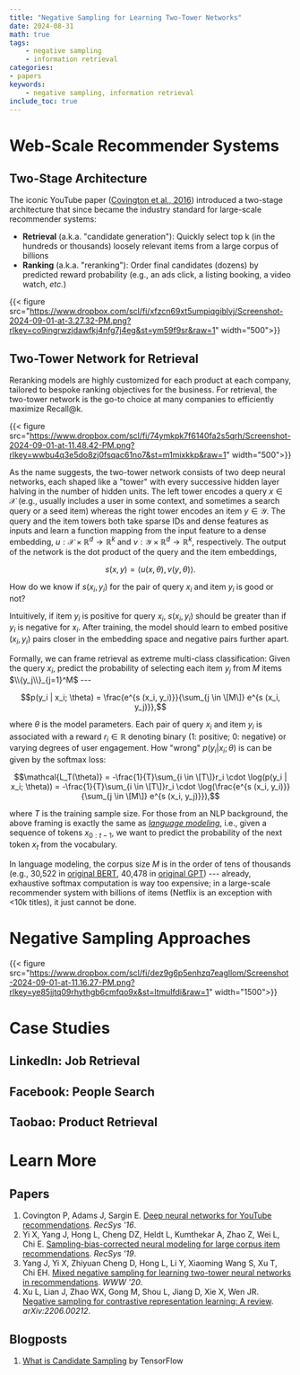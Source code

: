 ```yaml
---
title: "Negative Sampling for Learning Two-Tower Networks"
date: 2024-08-31
math: true
tags:
    - negative sampling
    - information retrieval
categories:
- papers
keywords:
    - negative sampling, information retrieval
include_toc: true
---
```


# Web-Scale Recommender Systems

## Two-Stage Architecture

The iconic YouTube paper ([Covington et al., 2016](https://research.google/pubs/deep-neural-networks-for-youtube-recommendations/)) introduced a two-stage architecture that since became the industry standard for large-scale recommender systems: 

- **Retrieval** (a.k.a. "candidate generation"): Quickly select top k (in the hundreds or thousands) loosely relevant items from a large corpus of billions
- **Ranking** (a.k.a. "reranking"): Order final candidates (dozens) by predicted reward probability (e.g., an ads click, a listing booking, a video watch, *etc.*)

{{< figure src="https://www.dropbox.com/scl/fi/xfzcn69xt5umpiqgiblvj/Screenshot-2024-09-01-at-3.27.32-PM.png?rlkey=co9ingrwzjdawfkj4nfg7j4eg&st=ym59f9sr&raw=1" width="500">}}

## Two-Tower Network for Retrieval

Reranking models are highly customized for each product at each company, tailored to bespoke ranking objectives for the business. For retrieval, the two-tower network is the go-to choice at many companies to efficiently maximize Recall@k. 

{{< figure src="https://www.dropbox.com/scl/fi/74ymkpk7f6140fa2s5qrh/Screenshot-2024-09-01-at-11.48.42-PM.png?rlkey=wwbu4q3e5do8zj0fsqac61no7&st=m1mixkkp&raw=1" width="500">}}

As the name suggests, the two-tower network consists of two deep neural networks, each shaped like a "tower" with every successive hidden layer halving in the number of hidden units. The left tower encodes a query $x \in \mathcal{X}$ (e.g., usually includes a user in some context, and sometimes a search query or a seed item) whereas the right tower encodes an item $y \in \mathcal{Y}$. The query and the item towers both take sparse IDs and dense features as inputs and learn a function mapping from the input feature to a dense embedding, $u : \mathcal{X} \times \mathbb{R}^d \rightarrow \mathbb{R}^k$ and $v : \mathcal{Y} \times \mathbb{R}^d \rightarrow \mathbb{R}^k$, respectively. The output of the network is the dot product of the query and the item embeddings, 

$$s(x, y) = \langle u(x, \theta), v(y, \theta) \rangle.$$

How do we know if $s(x_i, y_i)$ for the pair of query $x_i$ and item $y_i$ is good or not? 

Intuitively, if item $y_i$ is positive for query $x_i$, $s(x_i, y_i)$ should be greater than if $y_i$ is negative for $x_i$. After training, the model should learn to embed positive $(x_i, y_i)$ pairs closer in the embedding space and negative pairs further apart.

Formally, we can frame retrieval as extreme multi-class classification: Given the query $x_i$, predict the probability of selecting each item $y_j$ from $M$ items $\\{y_j\\}_{j=1}^M$ ---


$$p(y_i | x_i; \theta) = \frac{e^{s (x_i, y_i)}}{\sum_{j \in \[M\]} e^{s (x_i, y_j)}},$$


where $\theta$ is the model parameters. Each pair of query $x_i$ and item $y_i$ is associated with a reward $r_i \in \mathbb{R}$ denoting binary (1: positive; 0: negative) or varying degrees of user engagement. How "wrong" $p(y_i | x_i; \theta)$ is can be given by the softmax loss:

$$\mathcal{L_T(\theta)} = -\frac{1}{T}\sum_{i \in \[T\]}r_i \cdot \log(p(y_i | x_i; \theta)) = -\frac{1}{T}\sum_{i \in \[T\]}r_i \cdot \log(\frac{e^{s (x_i, y_i)}}{\sum_{j \in \[M\]} e^{s (x_i, y_j)}}),$$

where $T$ is the training sample size. For those from an NLP background, the above framing is exactly the same as *[language modeling](https://paperswithcode.com/task/language-modelling)*, i.e., given a sequence of tokens $x_{0:t - 1}$, we want to predict the probability of the next token $x_t$ from the vocabulary. 

In language modeling, the corpus size $M$ is in the order of tens of thousands (e.g., 30,522 in [original BERT](https://arxiv.org/abs/1810.04805), 40,478 in [original GPT](https://s3-us-west-2.amazonaws.com/openai-assets/research-covers/language-unsupervised/language_understanding_paper.pdf)) --- already, exhaustive softmax computation is way too expensive; in a large-scale recommender system with billions of items (Netflix is an exception with <10k titles), it just cannot be done. 


<!-- Positive \<query, item\> pairs are "facts" in the data, such as an app a user downloaded in a context. Negative \<query, item\> pairs are counterfactual and vast: A lack of engagement doesn't always imply irrelevance (e.g., as a sci-fi diehard, I haven't finished all sci-fi shows on Netflix, but it doesn't mean I don't like the rest); moreover, for every positively engaged item, there are astronomically more unengaged ones in the corpus. In this post, I review common negative sampling methods for selecting \<query, item\> pairs to effectively learn the two-tower network. -->

<!-- [Hierarchical Softmax](https://paperswithcode.com/method/hierarchical-softmax#:~:text=Hierarchical%20Softmax%20is%20a%20is,the%20path%20to%20that%20node.) is something people talk about but rarely works in practice. ["Candidate sampling"](https://www.tensorflow.org/extras/candidate_sampling.pdf) works well in practice, where we sample a smaller candidate set from the corpus to compute softmax for each training example. In the context of two-tower network training, for each positive \<query, item\> pair, we sample a subset of negative \<query, item\> pairs from the data rather than exhausting all negative items for the given query. The devil lies in how we perform negative sampling. As an active research area in NLP and information retrieval, negative sampling has a growing body of literature (this [repo](https://github.com/RUCAIBox/Negative-Sampling-Paper) has 100+ papers on this topic). This post focuses on a handful of negative sampling techniques most common in the industry. -->

# Negative Sampling Approaches

{{< figure src="https://www.dropbox.com/scl/fi/dez9g6p5enhzq7eagllom/Screenshot-2024-09-01-at-11.16.27-PM.png?rlkey=ye85jjtq09rhythgb6cmfqo9x&st=ltmulfdi&raw=1" width="1500">}}



<!-- outline 
1. start with candidate generation (google 2020 paper)

## In-Batch Negative Sampling -->
<!-- how to construct batch: show code -->
<!-- use murphy to explain easy vs. hard -->

<!-- ## Easy Negative Sampling

## Online Hard Negative Sampling

## Mixed Negative Sampling -->


<!-- {{< figure src="https://www.dropbox.com/scl/fi/y9me1f9n190ufevsaoh0r/Screenshot-2024-09-01-at-2.47.13-PM.png?rlkey=mg3pvbxwvpoko8uuni0x4ilw0&st=6ugc1dse&raw=1" width="1500">}}

In the case of Google Play ([Yang et al., 2020](https://research.google/pubs/mixed-negative-sampling-for-learning-two-tower-neural-networks-in-recommendations/)), we can encode user (e.g., ID, age, app browse and download history) and context (e.g., language, region, time of day, etc.) features on the query side, and app features (e.g., ID, category, app name + description, creator, etc.) on the item side. Features are concatenated before being fed into each tower. This architecture is similar to dual encoder in the NLP literature (e.g., [Yang et al., 2018](https://aclanthology.org/W18-3022/)). -->


# Case Studies

## LinkedIn: Job Retrieval

## Facebook: People Search

## Taobao: Product Retrieval


# Learn More
## Papers

1. Covington P, Adams J, Sargin E. [Deep neural networks for YouTube recommendations](https://research.google/pubs/deep-neural-networks-for-youtube-recommendations/). *RecSys '16*.
2. Yi X, Yang J, Hong L, Cheng DZ, Heldt L, Kumthekar A, Zhao Z, Wei L, Chi E. [Sampling-bias-corrected neural modeling for large corpus item recommendations](https://research.google/pubs/sampling-bias-corrected-neural-modeling-for-large-corpus-item-recommendations/). *RecSys '19*.
3. Yang J, Yi X, Zhiyuan Cheng D, Hong L, Li Y, Xiaoming Wang S, Xu T, Chi EH. [Mixed negative sampling for learning two-tower neural networks in recommendations](https://research.google/pubs/mixed-negative-sampling-for-learning-two-tower-neural-networks-in-recommendations/). *WWW '20*.
4. Xu L, Lian J, Zhao WX, Gong M, Shou L, Jiang D, Xie X, Wen JR. [Negative sampling for contrastive representation learning: A review](https://arxiv.org/abs/2206.00212). *arXiv:2206.00212*.

## Blogposts
1. [What is Candidate Sampling](https://www.tensorflow.org/extras/candidate_sampling.pdf) by TensorFlow